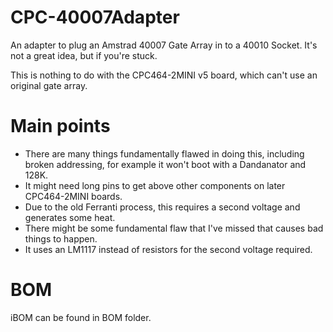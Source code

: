 # CPC-40007Adapter

An adapter to plug an Amstrad 40007 Gate Array in to a 40010 Socket. It's not a great idea, but if you're stuck.

This is nothing to do with the CPC464-2MINI v5 board, which can't use an original gate array.

# Main points 

* There are many things fundamentally flawed in doing this, including broken addressing, for example it won't boot with a Dandanator and 128K.
* It might need long pins to get above other components on later CPC464-2MINI boards.
* Due to the old Ferranti process, this requires a second voltage and generates some heat.
* There might be some fundamental flaw that I've missed that causes bad things to happen.
* It uses an LM1117 instead of resistors for the second voltage required.

# BOM

iBOM can be found in BOM folder.
